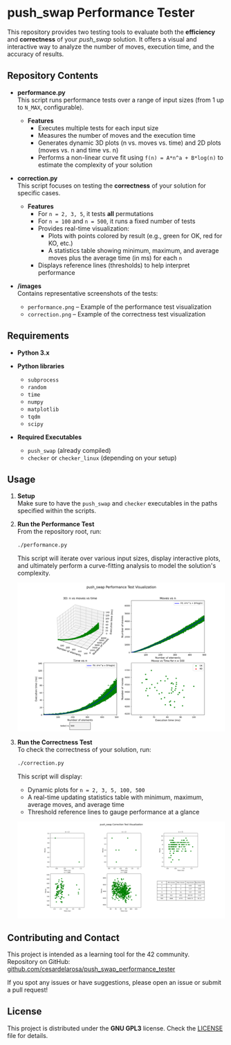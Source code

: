 # push_swap Performance Tester

This repository provides two testing tools to evaluate both the **efficiency** and **correctness** of your *push_swap* solution. It offers a visual and interactive way to analyze the number of moves, execution time, and the accuracy of results.

## Repository Contents

- **performance.py**  
  This script runs performance tests over a range of input sizes (from 1 up to `N_MAX`, configurable).  
  - **Features**  
    - Executes multiple tests for each input size  
    - Measures the number of moves and the execution time  
    - Generates dynamic 3D plots (n vs. moves vs. time) and 2D plots (moves vs. n and time vs. n)  
    - Performs a non-linear curve fit using `f(n) = A*n^a + B*log(n)` to estimate the complexity of your solution  

- **correction.py**  
  This script focuses on testing the **correctness** of your solution for specific cases.  
  - **Features**  
    - For `n = 2, 3, 5`, it tests **all** permutations  
    - For `n = 100` and `n = 500`, it runs a fixed number of tests  
    - Provides real-time visualization:  
      - Plots with points colored by result (e.g., green for OK, red for KO, etc.)  
      - A statistics table showing minimum, maximum, and average moves plus the average time (in ms) for each `n`  
    - Displays reference lines (thresholds) to help interpret performance

- **/images**  
  Contains representative screenshots of the tests:
  - `performance.png` – Example of the performance test visualization  
  - `correction.png` – Example of the correctness test visualization

## Requirements

- **Python 3.x**  
- **Python libraries**  
  - `subprocess`  
  - `random`  
  - `time`  
  - `numpy`  
  - `matplotlib`  
  - `tqdm`  
  - `scipy`

- **Required Executables**  
  - `push_swap` (already compiled)  
  - `checker` or `checker_linux` (depending on your setup)

## Usage

1. **Setup**  
   Make sure to have the `push_swap` and `checker` executables in the paths specified within the scripts.

2. **Run the Performance Test**  
   From the repository root, run:
   ```bash
   ./performance.py
   ```
   This script will iterate over various input sizes, display interactive plots, and ultimately perform a curve-fitting analysis to model the solution's complexity.

   ![Performance Test](images/performance.png)

3. **Run the Correctness Test**  
   To check the correctness of your solution, run:
   ```bash
   ./correction.py
   ```
   This script will display:
   - Dynamic plots for `n = 2, 3, 5, 100, 500`  
   - A real-time updating statistics table with minimum, maximum, average moves, and average time  
   - Threshold reference lines to gauge performance at a glance

   ![Correction Test](images/correction.png)

## Contributing and Contact

This project is intended as a learning tool for the 42 community.  
Repository on GitHub: [github.com/cesardelarosa/push_swap_performance_tester](https://github.com/cesardelarosa/push_swap_performance_tester)

If you spot any issues or have suggestions, please open an issue or submit a pull request!

## License

This project is distributed under the **GNU GPL3** license. Check the [LICENSE](LICENSE) file for details.
